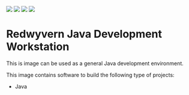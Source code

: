 ![](https://img.shields.io/docker/stars/redwyvern/java-workstation.svg)
![](https://img.shields.io/docker/pulls/redwyvern/java-workstation.svg)
![](https://img.shields.io/docker/automated/redwyvern/java-workstation.svg)
[![](https://images.microbadger.com/badges/image/redwyvern/java-workstation.svg)](https://microbadger.com/images/redwyvern/java-workstation "Get your own image badge on microbadger.com")

Redwyvern Java Development Workstation 
========================================

This is image can be used as a general Java development environment.

This image contains software to build the following type of projects:
* Java
